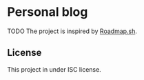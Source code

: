 # Personal blog

TODO
The project is inspired by [Roadmap.sh](https://roadmap.sh/projects/personal-blog).

## License
This project in under ISC license.
